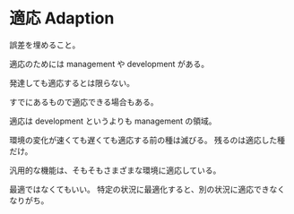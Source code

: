 # 適応 Adaption

誤差を埋めること。

適応のためには management や development がある。

発達しても適応するとは限らない。

すでにあるもので適応できる場合もある。

適応は development というよりも management の領域。

環境の変化が速くても遅くても適応する前の種は滅びる。
残るのは適応した種だけ。

汎用的な機能は、そもそもさまざまな環境に適応している。

最適ではなくてもいい。
特定の状況に最適化すると、別の状況に適応できなくなりがち。
